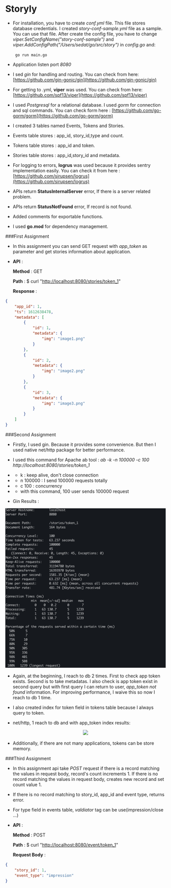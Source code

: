 # Storyly

- For installation, you have to create *conf.yml* file. This file stores
database credentials. I created *story-conf-sample.yml* file as a sample.
You can use that file. After create the config file, you have to change *viper.SetConfigName("story-conf-sample")*
and *viper.AddConfigPath("/Users/sedat/go/src/story")* in *config.go* and:

    ` go run main.go`

- Application listen port *8080*

- I sed *gin* for handling and routing. You can check from here:
[https://github.com/gin-gonic/gin](https://github.com/gin-gonic/gin)

- For getting to .yml, **viper** was used. You can check from here: 
[https://github.com/spf13/viper](https://github.com/spf13/viper)

- I used *Postgresql* for a relational database. I used *gorm* for
connection and sql commands. You can check form here :
[https://github.com/go-gorm/gorm](https://github.com/go-gorm/gorm)

- I created 3 tables named Events, Tokens and Stories. 

- Events table stores : app_id, story_id,type and count.

- Tokens table stores : app_id and token.

- Stories table stores : app_id,story_id and metadata.

-  For logging to errors, **logrus** was used because it provides 
sentry implementation easily. You can check it from here : 
[https://github.com/sirupsen/logrus](https://github.com/sirupsen/logrus)

-  APIs return **StatusInternalServer** error, If there is a server 
related problem.
    
-  APIs return **StatusNotFound** error, If record is not found.
    
-  Added comments for exportable functions.
    
-  I used **go.mod** for dependency management.

###First Assignment

 - In this assignment you can send GET request with *app_token* as parameter 
and get stories information about application. 

-   **API** :
    
	**Method** : GET

	**Path** : $ curl "[http://localhost:8080/stories/token_1](http://localhost:8080/stories/token_1)"
	
	**Response** :
```json
{
    "app_id": 1,
    "ts": 1612638478,
    "metadata": [
        {
            "id": 1,
            "metadata": {
                "img": "image1.png"
            }
        },
        {
            "id": 2,
            "metadata": {
                "img": "image2.png"
            }
        },
        {
            "id": 3,
            "metadata": {
                "img": "image3.png"
            }
        }
    ]
}
```

###Second Assignment

- Firstly, I used gin. Because it provides some convenience. But then
I used native net/http package for better performance. 

- I used this command for Apache ab tool :
*ab -k -n 100000 -c 100 http://localhost:8080/stories/token_1*

- - k : keep alive, don't close connection
- - n 100000 : I send 100000 requests totally
- - c 100 : concurrency 
- - with this command, 100 user sends 100000 request

- Gin Results :

<p align="center"><img src="https://raw.githubusercontent.com/sedataktas/story/main/screenshots/ab-test-with-gin.png?raw=true"/></p>

- Again, at the beginning, I reach to db 2 times. First to check app token exists. Second
is to take metadatas. I also check is app token exist in second query but with first query
I can return to user, *app_token not found* information. For improving performance, I
waive this so now I reach to db 1 time.

- I also created index for token field in tokens table because I always query 
to token.

- net/http, 1 reach to db and with app_token index results: 

<p align="center"><img src="https://raw.githubusercontent.com/sedataktas/story/main/screenshots/ab-test-with-net/http.png?raw=true"/></p>


- Additionally, if there are not many applications, tokens can be store memory.

###Third Assignment

- In this assignment api take *POST* request if there is a record matching the values
in request body, record's count increments 1. If there is no record  matching the values
in request body, creates new record and set count value 1.

- If there is no record matching to story_id, app_id and event type, returns error.

- For type field in events table, *valdiator* tag can be use(impression/close ...)

-   **API** :
    
	**Method** : POST

	**Path** : $ curl "[http://localhost:8080/event/token_1](http://localhost:8080/event/token_1)"
	
	**Request Body** :
```json
{
    "story_id": 1,
    "event_type": "impression"
}
```


